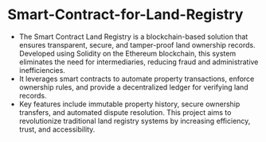 # Smart-Contract-for-Land-Registry
- The Smart Contract Land Registry is a blockchain-based solution that ensures transparent, secure, and tamper-proof land ownership records. Developed using Solidity on the Ethereum blockchain, this system eliminates the need for intermediaries, reducing fraud and administrative inefficiencies.
- It leverages smart contracts to automate property transactions, enforce ownership rules, and provide a decentralized ledger for verifying land records.
- Key features include immutable property history, secure ownership transfers, and automated dispute resolution. This project aims to revolutionize traditional land registry systems by increasing efficiency, trust, and accessibility.
